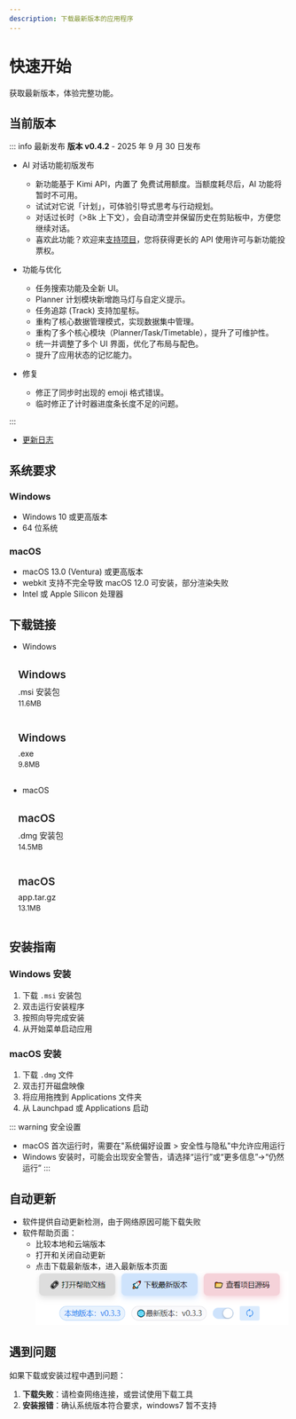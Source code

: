 ```yaml
---
description: 下载最新版本的应用程序
---
```


# 快速开始

获取最新版本，体验完整功能。

## 当前版本

::: info 最新发布
**版本 v0.4.2** - 2025 年 9 月 30 日发布

- AI 对话功能初版发布

  - 新功能基于 Kimi API，内置了 免费试用额度。当额度耗尽后，AI 功能将暂时不可用。
  - 试试对它说「计划」，可体验引导式思考与行动规划。
  - 对话过长时（>8k 上下文），会自动清空并保留历史在剪贴板中，方便您继续对话。
  - 喜欢此功能？欢迎来[支持项目](https://docs.qq.com/form/page/DZWtGeVpKUkNuQnVL)，您将获得更长的 API 使用许可与新功能投票权。

- 功能与优化

  - 任务搜索功能及全新 UI。
  - Planner 计划模块新增跑马灯与自定义提示。
  - 任务追踪 (Track) 支持加星标。
  - 重构了核心数据管理模式，实现数据集中管理。
  - 重构了多个核心模块（Planner/Task/Timetable），提升了可维护性。
  - 统一并调整了多个 UI 界面，优化了布局与配色。
  - 提升了应用状态的记忆能力。

- 修复

  - 修正了同步时出现的 emoji 格式错误。
  - 临时修正了计时器进度条长度不足的问题。

:::

- [更新日志](dev-log/CHANGELOG.md)

## 系统要求

### Windows

- Windows 10 或更高版本
- 64 位系统

### macOS

- macOS 13.0 (Ventura) 或更高版本
- webkit 支持不完全导致 macOS 12.0 可安装，部分渲染失败
- Intel 或 Apple Silicon 处理器

## 下载链接

- Windows

<a href="https://github.com/Xeonilian/pomotention/releases/download/v0.4.2/pomotention_0.4.2_x64_en-US.msi" class="download-btn windows">
  <span class="platform">Windows</span>
  <span class="format">.msi 安装包</span>
  <span class="size">11.6MB</span>
</a>

<a href="https://github.com/Xeonilian/pomotention/releases/download/v0.4.2/pomotention_0.4.2_x64-setup.exe" class="download-btn windows">
  <span class="platform">Windows</span>
  <span class="format">.exe </span>
  <span class="size">9.8MB</span>
</a>

- macOS

<a href="https://github.com/Xeonilian/pomotention/releases/download/v0.4.2/pomotention_0.4.2_x64.dmg" class="download-btn macos">
  <span class="platform">macOS</span>
  <span class="format">.dmg 安装包</span>
  <span class="size">14.5MB</span>
</a>

<a href="https://github.com/Xeonilian/pomotention/releases/download/v0.4.2/pomotention.app.tar.gz" class="download-btn macos">
  <span class="platform">macOS</span>
  <span class="format">app.tar.gz</span>
  <span class="size">13.1MB</span>
</a>

## 安装指南

### Windows 安装

1. 下载 `.msi` 安装包
2. 双击运行安装程序
3. 按照向导完成安装
4. 从开始菜单启动应用

### macOS 安装

1. 下载 `.dmg` 文件
2. 双击打开磁盘映像
3. 将应用拖拽到 Applications 文件夹
4. 从 Launchpad 或 Applications 启动

::: warning 安全设置

- macOS 首次运行时，需要在"系统偏好设置 > 安全性与隐私"中允许应用运行
- Windows 安装时，可能会出现安全警告，请选择“运行”或“更多信息”->“仍然运行”
  :::

## 自动更新

- 软件提供自动更新检测，由于网络原因可能下载失败
- 软件帮助页面：
  - 比较本地和云端版本
  - 打开和关闭自动更新
  - 点击下载最新版本，进入最新版本页面
    ![更新页](public/update-page.png)

## 遇到问题

如果下载或安装过程中遇到问题：

1. **下载失败**：请检查网络连接，或尝试使用下载工具
2. **安装报错**：确认系统版本符合要求，windows7 暂不支持

<style>

.download-btn {
  display: flex;
  flex-direction: column;
  padding: 1rem;
  border: 2px solid var(--vp-c-border);
  border-radius: 8px;
  text-decoration: none;
  transition: all 0.3s ease;
  background: var(--vp-c-bg-soft);
  margin-bottom: 10px;
}

.download-btn:hover {
  border-color: var(--vp-c-brand);
  transform: translateY(-2px);
  box-shadow: 0 4px 12px rgba(0,0,0,0.1);
}

.download-btn .platform {
  font-size: 1.2rem;
  font-weight: 600;
  color: var(--vp-c-text-1);
  margin-bottom: 0.5rem;
}

.download-btn .format {
  color: var(--vp-c-text-2);
  font-size: 0.9rem;
}

.download-btn .size {
  color: var(--vp-c-text-3);
  font-size: 0.8rem;
  margin-top: 0.25rem;
}

.windows:hover { border-color: #0078d4; }
.macos:hover { border-color: #007aff; }
.linux:hover { border-color: #ff6b35; }
</style>
